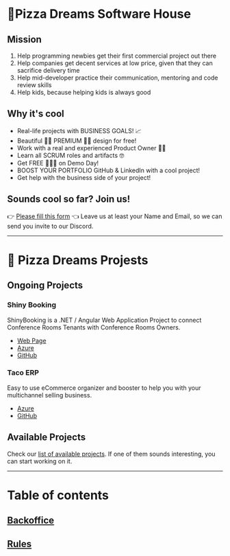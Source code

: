 # 🍕Pizza Dreams Software House

## Mission
1. Help programming newbies get their first commercial project out there
2. Help companies get decent services at low price, given that they can sacrifice delivery time
3. Help mid-developer practice their communication, mentoring and code review skills
4. Help kids, because helping kids is always good

## Why it's cool
* Real-life projects with BUSINESS GOALS! 📈
* Beautiful 🧚‍♀️ PREMIUM 🧚‍♀️ design for free!
* Work with a real and experienced Product Owner 👨‍💻
* Learn all SCRUM roles and artifacts 🤓  
* Get FREE 🍕🍕🍕 on Demo Day!
* BOOST YOUR PORTFOLIO GitHub & LinkedIn with a cool project!
* Get help with the business side of your project!

## Sounds cool so far? Join us!
👉 [Please fill this form](https://docs.google.com/forms/d/e/1FAIpQLScDTujh8LOhypLDzJVvZvBDUsUpdzOwZkCekJIuqfqkOo2ONQ/viewform) 👈
Leave us at least your Name and Email, so we can send you invite to our Discord.

---

# 🍕 Pizza Dreams Projests

## Ongoing Projects

### Shiny Booking
ShinyBooking is a .NET / Angular Web Application Project to connect Conference Rooms Tenants with Conference Rooms Owners.
* [Web Page](https://shinybooking.azurewebsites.net/)
* [Azure](https://dev.azure.com/ShinyBooking/ShinyBooking)
* [GitHub](https://github.com/maciejjankowski/pd-shiny-booking)

### Taco ERP
Easy to use eCommerce organizer and booster to help you with your multichannel selling business.
* [Azure](https://dev.azure.com/PizzaDreams/Taco%20ERP)
* [GitHub](https://github.com/maciejjankowski/pd-automatic-waffle)

## Available Projects
Check our [list of available projects](https://github.com/maciejjankowski/pizzadreams/wiki/Projects). If one of them sounds interesting, 
you can start working on it.

---

# Table of contents

## [Backoffice](https://github.com/maciejjankowski/pizzadreams/milestone/2)

## [Rules](https://github.com/maciejjankowski/pizzadreams/wiki/Rules)
